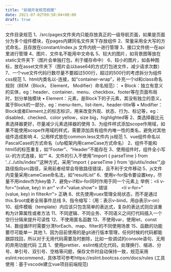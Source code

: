 ```yaml
---
title: "前端开发规范梳理"
date: 2021-07-02T09:58:04+08:00
draft: true
---
```


文件目录规范
1、/src/pages文件夹内只能存放真正的一级导航页面，如果是页面分为多个组件模块，在pages内建同名文件夹下存放组件
2、常量采用全大写的方式命名，且存放在constant/index.js 文件内统一进行管理
3、接口文件统一在api里进行管理
4、图片、文件名不能用中文命名
5、较大的图片，如背景图等放在static文件夹下（图片会单独打包，利于缓存命中）
6、较小的图片，如各种图标，放在asset文件夹下（图片会以base64的方式打包进文件，减少请求次数）
7、一个vue文件代码行数尽量不要超过500行，超过的500行的考虑拆分为组件
css规范
1、html内类名以-连接，如“container-wrap”，补充一个id和class命名规则（BEM（Block， Element， Modifier）命名规范）：
•	Block：独立有意义的实体，eg：header、container、menu、checkbox、footer等在页面布局时，划分单独模块
•	Element：元素，是Block下的子元素，其没有独立的意义，属于Block的一部分，eg：menu-item，list-item，header-title等
•	Modifier：Block或者Element上的标志标识，用来改变外观、状态、行为、标记等，eg：disabled、checked、color yellow，size big，highlighted等
2、类选择器比元素选择器更好，尽量减少元素选择器的使用
3、为组件样式添加scope作用域，如果不能使用scope作用域的样式，需要添加具有组件内唯一性的类名，避免对其他组件造成影响
4、公用样式放在common.less文件内
js规范
1、vue组件命名以PascalCase的方式命名（ufp框架内用cameCase方式命名）
2、组件不能和html5的标签重复，如“Footer”、“Header”不能存在
3、使用组件时，组件全小写以-的方式连接，如“<date-pick></date-pick>”
4、文件的引入不使用“import { parseTime } from '../../utils/index'”这种方式，采用“import { parseTime } from '@/utils/index'”,@路径指向src路径，采用前者经常会导致路径错误，且不利于文件移动
5、js文件内变量采用cameCase命名法，如“resultList”
6、使用v-for指令要设置key，尽量不用index作为key值
7、避免v-if和v-for同时作用于同一个元素上
举例：<li v-for="(value, key) in arr" v-if="value.show"></li> 错误
          <li v-for="(value, key) in filterArr"></li> 正确
8、优先使用vuex管理全局状态，而不是通过this.$root或者全局事件总线
9、指令缩写：（用：表示v-bind，用@表示v-on）
10、组件模板（template）内应该只包含简单的表达式，复杂的表达式则应该重构为计算属性或者方法
11、不同逻辑、不同业务、不同语义之间打代码插入一个空行分隔来提升可读性
12、不使用匿名函数
13、不使用var，使用let、const
14、数组循环时需要分清forEach、map、filter的不同使用场景
15、函数的功能要尽可能单一
其他
1、因为目前使用的是git进行版本管理，任何时候的代码都能跟踪找回，所以对于无用代码需要及时删除，比如一些调试的console语句、无用的弃用功能代码
工具
1、使用prettier、eslint格式化代码，处理换行、缩进、分号、单引号、双引号、空格等问题，保存文件时自动保持一致，规范采用eslint:recommend，具体项可参考https://eslint.bootcss.com/docs/rules (工具使用：基于vscode建立vue项目前端规范)
